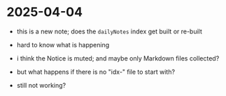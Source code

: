 # 2025-04-04

- this is a new note; does the `dailyNotes` index get built or re-built

- hard to know what is happening
- i think the Notice is muted; and maybe only Markdown files collected?  

- but what happens if there is no "idx-" file to start with?
- still not working?


